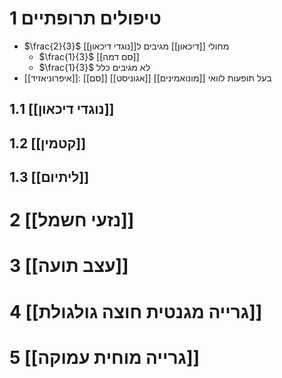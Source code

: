 
# 1	טיפולים תרופתיים

- $\frac{2}{3}$ מחולי [[דיכאון]] מגיבים ל[[נוגדי דיכאון]]
	- $\frac{1}{3}$ [[סם דמה]]
	- $\frac{1}{3}$ לא מגיבים כלל
- [[איפרוניאזיד]]: [[סם]] [[אגוניסט]] [[מונואמינים]] בעל תופעות לוואי

## 1.1	[[נוגדי דיכאון]]

## 1.2	[[קטמין]]

## 1.3	[[ליתיום]]

# 2	[[נזעי חשמל]]

# 3	[[עצב תועה]]

# 4	[[גרייה מגנטית חוצה גולגולת]]

# 5	[[גרייה מוחית עמוקה]]



